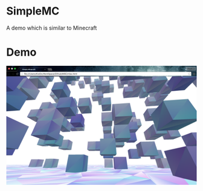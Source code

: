 # SimpleMC
A demo which is similar to Minecraft

# Demo
![demo](https://raw.githubusercontent.com/ChaunceyKiwi/SimpleMC/master/demo.png)
